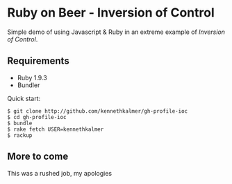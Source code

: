 # Ruby on Beer - Inversion of Control

Simple demo of using Javascript & Ruby in an extreme example of _Inversion of Control_.

## Requirements

* Ruby 1.9.3
* Bundler

Quick start:

```
$ git clone http://github.com/kennethkalmer/gh-profile-ioc
$ cd gh-profile-ioc
$ bundle
$ rake fetch USER=kennethkalmer
$ rackup
```

## More to come

This was a rushed job, my apologies
